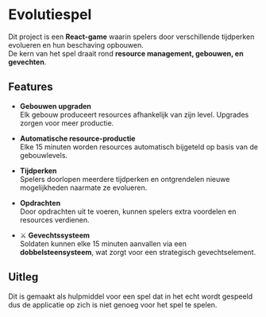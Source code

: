 # Evolutiespel

Dit project is een **React-game** waarin spelers door verschillende tijdperken evolueren en hun beschaving opbouwen.  
De kern van het spel draait rond **resource management, gebouwen, en gevechten**.

## Features

- **Gebouwen upgraden**  
  Elk gebouw produceert resources afhankelijk van zijn level. Upgrades zorgen voor meer productie.

-  **Automatische resource-productie**  
  Elke 15 minuten worden resources automatisch bijgeteld op basis van de gebouwlevels.

-  **Tijdperken**  
  Spelers doorlopen meerdere tijdperken en ontgrendelen nieuwe mogelijkheden naarmate ze evolueren.

-  **Opdrachten**  
  Door opdrachten uit te voeren, kunnen spelers extra voordelen en resources verdienen.

- ⚔ **Gevechtssysteem**  
  Soldaten kunnen elke 15 minuten aanvallen via een **dobbelsteensysteem**, wat zorgt voor een strategisch gevechtselement.

## Uitleg
  Dit is gemaakt als hulpmiddel voor een spel dat in het echt wordt gespeeld dus de applicatie op zich is niet genoeg voor het spel te spelen.


